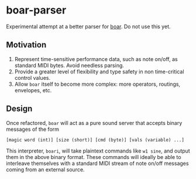 # boar-parser

Experimental attempt at a better parser for [boar](https://github.com/jimd1989/boar). Do not use this yet.

## Motivation

1. Represent time-sensitive performance data, such as note on/off, as standard MIDI bytes. Avoid needless parsing.
2. Provide a greater level of flexibility and type safety in non time-critical control values.
3. Allow `boar` itself to become more complex: more operators, routings, envelopes, etc.

## Design

Once refactored, `boar` will act as a pure sound server that accepts binary messages of the form

```
[magic word (int)] [size (short)] [cmd (byte)] [vals (variable) ...]
```

This interpreter, `boari`, will take plaintext commands like `w1 sine`, and output them in the above binary format. These commands will ideally be able to interleave themselves with a standard MIDI stream of note on/off messages coming from an external source. 
